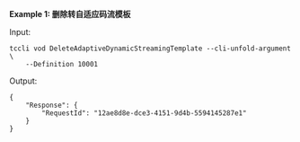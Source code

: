 **Example 1: 删除转自适应码流模板**



Input: 

```
tccli vod DeleteAdaptiveDynamicStreamingTemplate --cli-unfold-argument  \
    --Definition 10001
```

Output: 
```
{
    "Response": {
        "RequestId": "12ae8d8e-dce3-4151-9d4b-5594145287e1"
    }
}
```


